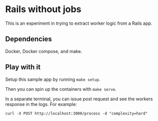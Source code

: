 # Rails without jobs

This is an experiment in trying to extract worker logic from a Rails app.

## Dependencies

Docker, Docker compose, and make.

## Play with it

Setup this sample app by running `make setup`.

Then you can spin up the containers with `make serve`.

In a separate terminal, you can issue post request and see the workers response
in the logs. For example:

```console
curl -X POST http://localhost:3000/process -d "complexity=hard" 
```
